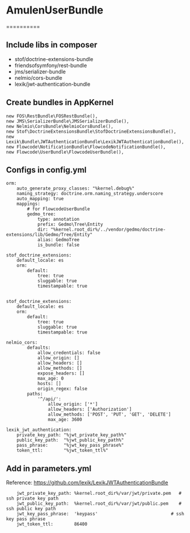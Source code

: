 # AmulenUserBundle
==========

Include libs in composer
--------------------

+ stof/doctrine-extensions-bundle
+ friendsofsymfony/rest-bundle
+ jms/serializer-bundle
+ nelmio/cors-bundle
+ lexik/jwt-authentication-bundle


Create bundles in AppKernel
--------------------

```
new FOS\RestBundle\FOSRestBundle(),
new JMS\SerializerBundle\JMSSerializerBundle(),
new Nelmio\CorsBundle\NelmioCorsBundle(),
new Stof\DoctrineExtensionsBundle\StofDoctrineExtensionsBundle(),
new Lexik\Bundle\JWTAuthenticationBundle\LexikJWTAuthenticationBundle(),
new Flowcode\NotificationBundle\FlowcodeNotificationBundle(),
new Flowcode\UserBundle\FlowcodeUserBundle(),
```


Configs in config.yml
--------------------

```
orm:
    auto_generate_proxy_classes: "%kernel.debug%"
    naming_strategy: doctrine.orm.naming_strategy.underscore
    auto_mapping: true
    mappings:
        # for FlowcodeUserBundle
        gedmo_tree: 
            type: annotation
            prefix: Gedmo\Tree\Entity
            dir: "%kernel.root_dir%/../vendor/gedmo/doctrine-extensions/lib/Gedmo/Tree/Entity"
            alias: GedmoTree
            is_bundle: false  

stof_doctrine_extensions:
    default_locale: es
    orm:
        default:
            tree: true
            sluggable: true
            timestampable: true


stof_doctrine_extensions:
    default_locale: es
    orm:
        default:
            tree: true
            sluggable: true
            timestampable: true

nelmio_cors:
        defaults:
            allow_credentials: false
            allow_origin: []
            allow_headers: []
            allow_methods: []
            expose_headers: []
            max_age: 0
            hosts: []
            origin_regex: false
        paths:
            '^/api/':
                allow_origin: ['*']
                allow_headers: ['Authorization']
                allow_methods: ['POST', 'PUT', 'GET', 'DELETE']
                max_age: 3600
            
lexik_jwt_authentication:
    private_key_path: "%jwt_private_key_path%"
    public_key_path:  "%jwt_public_key_path%"
    pass_phrase:      "%jwt_key_pass_phrase%"
    token_ttl:        "%jwt_token_ttl%"
```


Add in parameters.yml
--------------------
Reference: https://github.com/lexik/LexikJWTAuthenticationBundle

```
    jwt_private_key_path: %kernel.root_dir%/var/jwt/private.pem   # ssh private key path
    jwt_public_key_path:  %kernel.root_dir%/var/jwt/public.pem    # ssh public key path
    jwt_key_pass_phrase:  'keypass'                            # ssh key pass phrase
    jwt_token_ttl:        86400
```